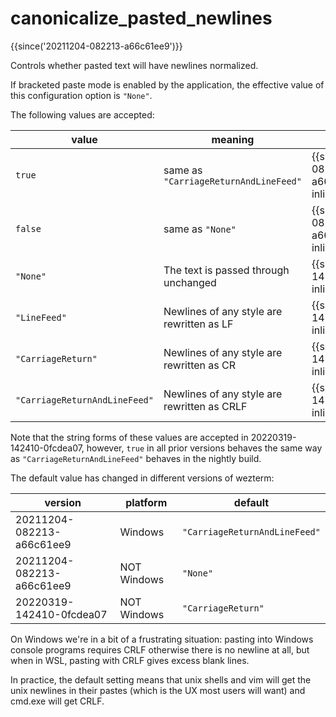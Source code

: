# canonicalize_pasted_newlines

{{since('20211204-082213-a66c61ee9')}}

Controls whether pasted text will have newlines normalized.

If bracketed paste mode is enabled by the application, the effective
value of this configuration option is `"None"`.

The following values are accepted:

|value|meaning|version|
|-----|-------|---------------|
|`true` |same as `"CarriageReturnAndLineFeed"`|{{since('20211204-082213-a66c61ee9', inline=True)}}|
|`false` |same as `"None"`|{{since('20211204-082213-a66c61ee9', inline=True)}}|
|`"None"` |The text is passed through unchanged|{{since('20220319-142410-0fcdea07', inline=True)}}|
|`"LineFeed"` |Newlines of any style are rewritten as LF|{{since('20220319-142410-0fcdea07', inline=True)}}|
|`"CarriageReturn"` |Newlines of any style are rewritten as CR|{{since('20220319-142410-0fcdea07', inline=True)}}|
|`"CarriageReturnAndLineFeed"` |Newlines of any style are rewritten as CRLF|{{since('20220319-142410-0fcdea07', inline=True)}}|

Note that the string forms of these values are accepted in 20220319-142410-0fcdea07,
however, `true` in all prior versions behaves the same way as
`"CarriageReturnAndLineFeed"` behaves in the nightly build.

The default value has changed in different versions of wezterm:

|version|platform|default|
|-------|--------|-------|
|20211204-082213-a66c61ee9|Windows|`"CarriageReturnAndLineFeed"`|
|20211204-082213-a66c61ee9|NOT Windows|`"None"`|
|20220319-142410-0fcdea07|NOT Windows|`"CarriageReturn"`|

On Windows we're in a bit of a frustrating situation: pasting into
Windows console programs requires CRLF otherwise there is no newline
at all, but when in WSL, pasting with CRLF gives excess blank lines.

In practice, the default setting means that unix shells and vim will get the
unix newlines in their pastes (which is the UX most users will want) and
cmd.exe will get CRLF.

